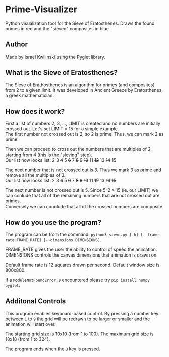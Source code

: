 # Prime-Visualizer
Python visualization tool for the Sieve of Eratosthenes. Draws the found primes in red and the "sieved" composites in blue.

## Author
Made by Israel Kwilinski using the Pyglet library. 

## What is the Sieve of Eratosthenes?
The Sieve of Erathosthenes is an algorithm for primes (and composites) from 2 to a given limit. It was developed in Ancient Greece by Eratosthenes, a greek mathematician. 

## How does it work?
First a list of numbers 2, 3, ..., LIMIT is created and no numbers are initially crossed out. Let's set LIMIT = 15 for a simple example.  
The first number not crossed out is 2, so 2 is prime. Thus, we can mark 2 as prime.  
  
Then we can proceed to cross out the numbers that are multiples of 2 starting from 4 (this is the "sieving" step).  
Our list now looks list: 2 3 ~~4~~ 5 ~~6~~ 7 ~~8~~ 9 ~~10~~ 11 ~~12~~ 13 ~~14~~ 15  
  
The next number that is not crossed out is 3. Thus we mark 3 as prime and remove all the multiples of 3.  
Our list now looks list: 2 3 ~~4~~ 5 ~~6~~ 7 ~~8~~ ~~9~~ ~~10~~ 11 ~~12~~ 13 ~~14~~ ~~15~~  

The next number is not crossed out is 5. Since 5^2 > 15 (ie. our LIMIT) we can conlude that all of the remaining numbers that are not crossed out are primes.  
Conversely we can conclude that all of the crossed numbers are composite. 

## How do you use the program?
The program can be from the command: `python3 sieve.py [-h] [--frame-rate FRAME_RATE] [--dimensions DIMENSIONS]`.  

FRAME_RATE gives the user the ability to control of speed the animation.  
DIMENSIONS controls the canvas dimensions that animation is drawn on.  

Default frame rate is 12 squares drawn per second. Default window size is 800x800.  

If a `ModuleNotFoundError` is encountered please try `pip install numpy pyglet`.

## Additonal Controls
This program enables keyboard-based control. By pressing a number key between `1` to `9` the grid will be redrawn to be larger or smaller and the animation will start over.  

The starting grid size is 10x10 (from 1 to 100). The maximum grid size is 18x18 (from 1 to 324).  

The program ends when the `Q` key is pressed.
